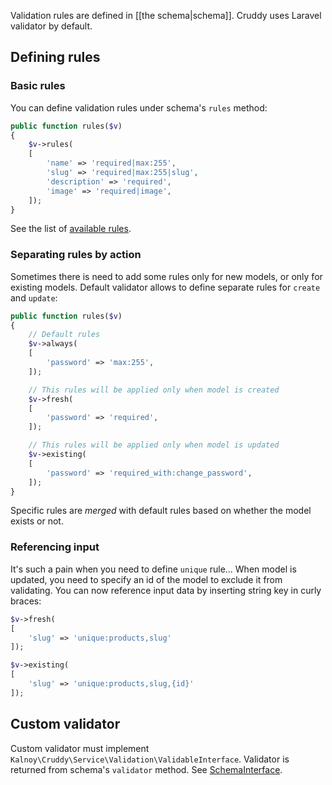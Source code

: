 Validation rules are defined in [[the schema|schema]]. Cruddy uses Laravel validator by default.

## Defining rules

### Basic rules

You can define validation rules under schema's `rules` method:

```php
public function rules($v)
{
    $v->rules(
    [
        'name' => 'required|max:255',
        'slug' => 'required|max:255|slug',
        'description' => 'required',
        'image' => 'required|image',
    ]);
}
```

See the list of [available rules](http://laravel.com/docs/validation#available-validation-rules).

### Separating rules by action

Sometimes there is need to add some rules only for new models, or only for existing models. Default validator allows to define separate rules for `create` and `update`:

```php
public function rules($v)
{
    // Default rules
    $v->always(
    [
        'password' => 'max:255',
    ]);

    // This rules will be applied only when model is created
    $v->fresh(
    [
        'password' => 'required',
    ]);

    // This rules will be applied only when model is updated
    $v->existing(
    [
        'password' => 'required_with:change_password',
    ]);
}
```

Specific rules are _merged_ with default rules based on whether the model exists or not.

### Referencing input

It's such a pain when you need to define `unique` rule... When model is updated, you need to specify an id of the model to exclude it from validating. You can now reference input data by inserting string key in curly braces:

```php
$v->fresh(
[
    'slug' => 'unique:products,slug'
]);

$v->existing(
[
    'slug' => 'unique:products,slug,{id}'
]);
```

## Custom validator

Custom validator must implement `Kalnoy\Cruddy\Service\Validation\ValidableInterface`. Validator is returned from schema's `validator` method. See [SchemaInterface](https://github.com/lazychaser/cruddy/blob/1.0/src/Kalnoy/Cruddy/Schema/SchemaInterface.php).